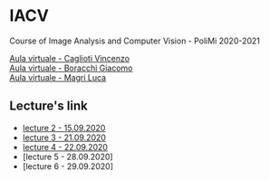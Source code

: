 # IACV
Course of Image Analysis and Computer Vision - PoliMi 2020-2021

 [Aula virtuale - Caglioti Vincenzo](https://politecnicomilano.webex.com/meet/vincenzo.caglioti?t=1601453944739&polij_step=0&__pj0=0&__pj1=94bef5ae3ca815f070d2a0cd77eab99c)<br/>
 [Aula virtuale - Boracchi Giacomo](https://politecnicomilano.webex.com/meet/giacomo.boracchi?t=1601453944739&polij_step=0&__pj0=0&__pj1=94bef5ae3ca815f070d2a0cd77eab99c)<br/>
 [Aula virtuale - Magri Luca](https://politecnicomilano.webex.com/meet/luca.magri?t=1601453944739&polij_step=0&__pj0=0&__pj1=94bef5ae3ca815f070d2a0cd77eab99c)<br/>

## Lecture's link
- [lecture 2 - 15.09.2020](https://politecnicomilano.webex.com/webappng/sites/politecnicomilano/recording/play/fbc9335f592046959668453a864bbb0f)
- [lecture 3 - 21.09.2020](https://politecnicomilano.webex.com/webappng/sites/politecnicomilano/recording/play/642e78fd5339434a84702a78d110b975)
- [lecture 4 - 22.09.2020](https://politecnicomilano.webex.com/webappng/sites/politecnicomilano/recording/play/ba5f8eb5cb224306bf8bc08816ea33a1)
- [lecture 5 - 28.09.2020]
- [lecture 6 - 29.09.2020]
